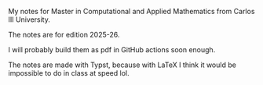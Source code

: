 My notes for Master in Computational and Applied Mathematics from Carlos III University.

The notes are for edition 2025-26.

I will probably build them as pdf in GitHub actions soon enough.

The notes are made with Typst, because with LaTeX I think it would be impossible to do in class at speed lol.

